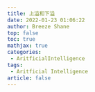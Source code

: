 ```yaml
---
title: 上溢和下溢
date: 2022-01-23 01:06:22
author: Breeze Shane
top: false
toc: true
mathjax: true
categories: 
 - AritficialIntelligence
tags: 
 - Aritficial Intelligence
article: false
---
```

